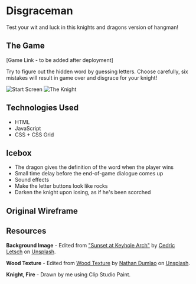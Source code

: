 # Disgraceman

Test your wit and luck in this knights and dragons version of hangman!

## The Game
[Game Link - to be added after deployment]

Try to figure out the hidden word by guessing letters. Choose carefully, six mistakes will result in game over and disgrace for your knight!

![Start Screen](https://i.imgur.com/1m2LYnF.png)
![The Knight](https://i.imgur.com/DphN9FT.png)

## Technologies Used
* HTML
* JavaScript
* CSS + CSS Grid

## Icebox

* The dragon gives the definition of the word when the player wins
* Small time delay before the end-of-game dialogue comes up
* Sound effects
* Make the letter buttons look like rocks
* Darken the knight upon losing, as if he's been scorched

## Original Wireframe

## Resources
**Background Image** - Edited from ["Sunset at Keyhole Arch"](https://unsplash.com/photos/gBEAWbo1RU8) by [Cedric Letsch](https://unsplash.com/@cedricletsch) on [Unsplash](https://unsplash.com/).

**Wood Texture** - Edited from [Wood Texture](https://unsplash.com/photos/J2gEgTPM_OA) by [Nathan Dumlao](https://unsplash.com/@nate_dumlao) on [Unsplash](https://unsplash.com/).

**Knight, Fire** - Drawn by me using Clip Studio Paint.